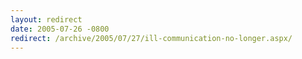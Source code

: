 ```yaml
---
layout: redirect
date: 2005-07-26 -0800
redirect: /archive/2005/07/27/ill-communication-no-longer.aspx/
---
```

